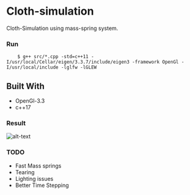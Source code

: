 # Cloth-simulation

Cloth-Simulation using mass-spring system.

### Run
```
    $ g++ src/*.cpp -std=c++11 -I/usr/local/Cellar/eigen/3.3.7/include/eigen3 -framework OpenGl -I/usr/local/include -lglfw -lGLEW
```

## Built With
* OpenGl-3.3
* c++17

### Result
![alt-text](https://j.gifs.com/1WY7xG.gif)

### TODO
* Fast Mass springs
* Tearing
* Lighting issues
* Better Time Stepping





